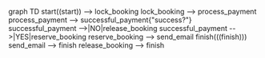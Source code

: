 graph TD
  start((start)) --> lock_booking
  lock_booking --> process_payment
  process_payment --> successful_payment{"success?"}
  successful_payment -->|NO|release_booking
  successful_payment -->|YES|reserve_booking
  reserve_booking --> send_email
  finish(((finish)))
  send_email --> finish
  release_booking --> finish
